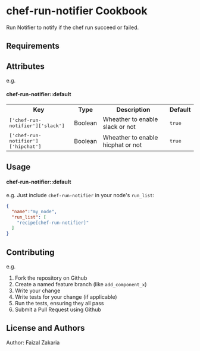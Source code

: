 chef-run-notifier Cookbook
==========================

Run Notifier to notify if the chef run succeed or failed.

Requirements
------------

Attributes
----------

e.g.
#### chef-run-notifier::default
<table>
  <tr>
    <th>Key</th>
    <th>Type</th>
    <th>Description</th>
    <th>Default</th>
  </tr>
  <tr>
    <td><tt>['chef-run-notifier']['slack']</tt></td>
    <td>Boolean</td>
    <td>Wheather to enable slack or not</td>
    <td><tt>true</tt></td>
  </tr>
  <tr>
    <td><tt>['chef-run-notifier']['hipchat']</tt></td>
    <td>Boolean</td>
    <td>Wheather to enable hicphat or not</td>
    <td><tt>true</tt></td>
  </tr>
</table>

Usage
-----
#### chef-run-notifier::default

e.g.
Just include `chef-run-notifier` in your node's `run_list`:

```json
{
  "name":"my_node",
  "run_list": [
    "recipe[chef-run-notifier]"
  ]
}
```

Contributing
------------

e.g.
1. Fork the repository on Github
2. Create a named feature branch (like `add_component_x`)
3. Write your change
4. Write tests for your change (if applicable)
5. Run the tests, ensuring they all pass
6. Submit a Pull Request using Github

License and Authors
-------------------
Author: Faizal Zakaria

